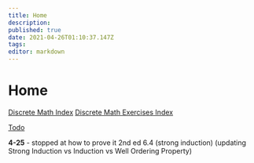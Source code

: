 ```yaml
---
title: Home
description: 
published: true
date: 2021-04-26T01:10:37.147Z
tags: 
editor: markdown
---
```


# Home
[Discrete Math Index](/mathematics/discrete-mathematics/index)
[Discrete Math Exercises Index](/mathematics/discrete-mathematics/problems-and-examples/index)


[Todo](/todo)

**4-25** - stopped at how to prove it 2nd ed 6.4 (strong induction) (updating Strong Induction vs Induction vs Well Ordering Property)